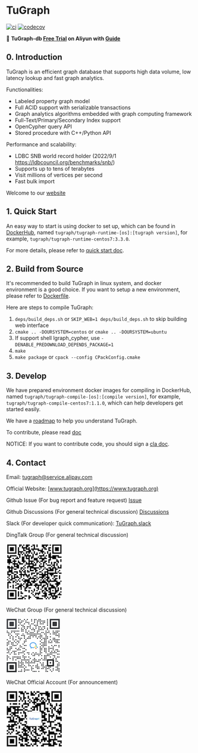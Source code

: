# TuGraph

[![ci](https://github.com/TuGraph-family/tugraph-db/actions/workflows/ci.yml/badge.svg)](https://github.com/TuGraph-family/tugraph-db/actions/workflows/ci.yml)
[![codecov](https://codecov.io/gh/TuGraph-family/tugraph-db/branch/master/graph/badge.svg?token=JH78ARWZAQ)](https://codecov.io/gh/TuGraph-family/tugraph-db)

:mega: **TuGraph-db [Free Trial](https://computenest.console.aliyun.com/user/cn-hangzhou/serviceInstanceCreate?ServiceId=service-7b50ea3d20e643da95bf&ServiceVersion=1&isTrial=true) on Aliyun with [Guide](https://aliyun-computenest.github.io/quickstart-tugraph/)**

## 0. Introduction
TuGraph is an efficient graph database that supports high data volume, low latency lookup and fast graph analytics.

Functionalities:

- Labeled property graph model
- Full ACID support with serializable transactions
- Graph analytics algorithms embedded with graph computing framework
- Full-Text/Primary/Secondary Index support
- OpenCypher query API
- Stored procedure with C++/Python API

Performance and scalability:

- LDBC SNB world record holder (2022/9/1 https://ldbcouncil.org/benchmarks/snb/)
- Supports up to tens of terabytes
- Visit millions of vertices per second
- Fast bulk import

Welcome to our [website](https://www.tugraph.org)

## 1. Quick Start

An easy way to start is using docker to set up, which can be found in [DockerHub](https://hub.docker.com/u/tugraph), named `tugraph/tugraph-runtime-[os]:[tugraph version]`,
for example, `tugraph/tugraph-runtime-centos7:3.3.0`.

For more details, please refer to [quick start doc](doc/zh-CN/1.guide/3.quick-start.md).

## 2. Build from Source

It's recommended to build TuGraph in linux system, and docker environment is a good choice. If you want to setup a new environment, please refer to [Dockerfile](ci/images).

Here are steps to compile TuGraph:
1. `deps/build_deps.sh` or `SKIP_WEB=1 deps/build_deps.sh` to skip building web interface
2. `cmake .. -DOURSYSTEM=centos` or `cmake .. -DOURSYSTEM=ubuntu`
3. If support shell lgraph_cypher, use `-DENABLE_PREDOWNLOAD_DEPENDS_PACKAGE=1`
4. `make`
5. `make package` or `cpack --config CPackConfig.cmake`

## 3. Develop

We have prepared environment docker images for compiling in DockerHub, named `tugraph/tugraph-compile-[os]:[compile version]`, 
for example, `tugraph/tugraph-compile-centos7:1.1.0`, which can help developers get started easily.

We have a [roadmap](doc/zh-CN/6.community/3.roadmap.md) to help you understand TuGraph.

To contribute, please read [doc](doc/zh-CN/6.community/1.contributing.md)

NOTICE: If you want to contribute code, you should sign a [cla doc](https://cla-assistant.io/TuGraph-db/tugraph-db).

## 4. Contact

Email: tugraph@service.alipay.com

Official Website: [www.tugraph.org](https://www.tugraph.org)

Github Issue (For bug report and feature request)
[Issue](https://github.com/TuGraph-db/tugraph-db/issues)

Github Discussions (For general technical discussion)
[Discussions](https://github.com/TuGraph-db/tugraph-db/discussions)

Slack (For developer quick communication):
[TuGraph.slack](https://join.slack.com/t/tugraph/shared_invite/zt-1hha8nuli-bqdkwn~w4zH1vlk0QvqIfg)

DingTalk Group (For general technical discussion)

![alert](./doc/images/dingtalk.png)

WeChat Group (For general technical discussion)

![alert](./doc/images/wechat_tech.png)

WeChat Official Account (For announcement)

![alert](./doc/images/wechat.png)


